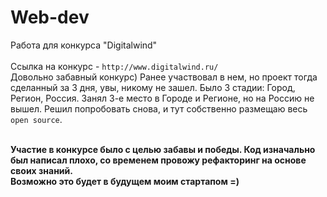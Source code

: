 # Web-dev
Работа для конкурса "Digitalwind"
<br>
<br>
Ссылка на конкурс - `http://www.digitalwind.ru/`<br>
Довольно забавный конкурс) Ранее участвовал в нем, но проект тогда сделанный за 3 дня, увы, никому не зашел. Было 3 стадии: Город, Регион, Россия. Занял 3-е место в Городе и Регионе, но на Россию не вышел. Решил попробовать снова,
и тут собственно размещаю весь `open source`.<br><br>

**Участие в конкурсе было с целью забавы и победы. Код изначально был написал плохо, со временем провожу рефакторинг на основе своих знаний.**<br>
**Возможно это будет в будущем моим стартапом =)**
